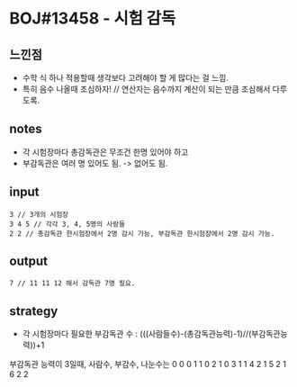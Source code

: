 # BOJ#13458 - 시험 감독

## 느낀점
* 수학 식 하나 적용할때 생각보다 고려해야 할 게 많다는 걸 느낌.
* 특히 음수 나올때 조심하자! // 연산자는 음수까지 계산이 되는 만큼 조심해서 다루도록.

## notes
* 각 시험장마다 총감독관은 무조건 한명 있어야 하고
* 부감독관은 여러 명 있어도 됨. -> 없어도 됨.

## input
```
3 // 3개의 시험장
3 4 5 // 각각 3, 4, 5명의 사람들
2 2 // 총감독관 한시험장에서 2명 감시 가능, 부감독관 한시험장에서 2명 감시 가능.
```

## output
```
7 // 11 11 12 해서 감독관 7명 필요.
```

## strategy
* 각 시험장마다 필요한 부감독관 수 : (((사람들수)-(총감독관능력)-1)//(부감독관능력))+1

부감독관 능력이 3일때, 사람수, 부감수, 나눈수는
0 0 0
1 1 0
2 1 0 
3 1 1
4 2 1 
5 2 1
6 2 2

